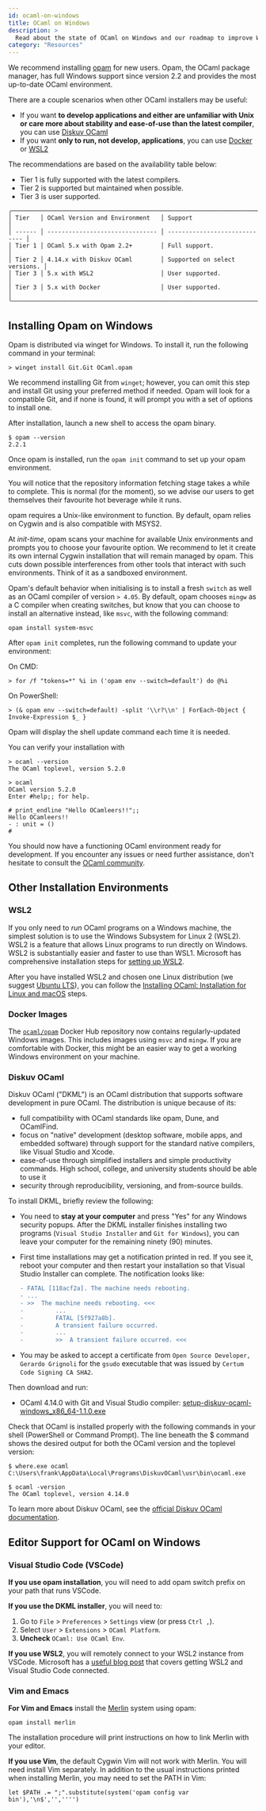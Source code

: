 ```yaml
---
id: ocaml-on-windows
title: OCaml on Windows
description: >
  Read about the state of OCaml on Windows and our roadmap to improve Windows support.
category: "Resources"
---
```


We recommend installing [opam](https://opam.ocaml.org/) for new users. Opam, the OCaml package manager, has full Windows support since version 2.2 and provides the most up-to-date OCaml environment.

There are a couple scenarios when other OCaml installers may be useful:

* If you want **to develop applications and either are unfamiliar with Unix or care more about stability and ease-of-use than the latest compiler**, you can use [Diskuv OCaml](#diskuv-ocaml)
* If you want **only to run, not develop, applications**, you can use [Docker](#docker-images) or [WSL2](#wsl2)

The recommendations are based on the availability table below:

* Tier 1 is fully supported with the latest compilers.
* Tier 2 is supported but maintained when possible.
* Tier 3 is user supported.

```
╭──────────────────────────────────────────────────────────────────────────╮
│ Tier   │ OCaml Version and Environment   │ Support                       │
│ ------ │ ------------------------------- │ ----------------------------- │
│ Tier 1 │ OCaml 5.x with Opam 2.2+        │ Full support.                 │
│ Tier 2 │ 4.14.x with Diskuv OCaml        │ Supported on select versions. │
│ Tier 3 │ 5.x with WSL2                   │ User supported.               │
│ Tier 3 │ 5.x with Docker                 │ User supported.               │
╰──────────────────────────────────────────────────────────────────────────╯
```

## Installing Opam on Windows

Opam is distributed via winget for Windows. To install it, run the following command in your terminal:

```shell-session
> winget install Git.Git OCaml.opam
```

We recommend installing Git from `winget`; however, you can omit this step and install Git using your preferred method if needed.
Opam will look for a compatible Git, and if none is found, it will prompt you with a set of options to install one.

After installation, launch a new shell to access the opam binary.

```shell-session
$ opam --version
2.2.1
```

Once opam is installed, run the `opam init` command to set up your opam environment.

You will notice that the repository information fetching stage takes a while to
complete. This is normal (for the moment), so we advise our users to get
themselves their favourite hot beverage while it runs.

opam requires a Unix-like environment to function. By default,
opam relies on Cygwin and is also compatible with MSYS2.

At *init-time*, opam scans your machine for available Unix environments and
prompts you to choose your favourite option. We recommend
to let it create its own internal Cygwin installation that will remain managed
by opam. This cuts down possible interferences from other tools
that interact with such environments. Think of it as a
sandboxed environment.

Opam's default behavior when initialising is to install a fresh `switch` as
well as an OCaml compiler of version `> 4.05`. By default, opam chooses `mingw` as
a C compiler when creating switches, but know that you can choose to install an
alternative instead, like `msvc`, with the following command:

```
opam install system-msvc
```

After `opam init` completes, run the following command to update your environment:

On CMD:

```
> for /f "tokens=*" %i in ('opam env --switch=default') do @%i
```

On PowerShell:

```
> (& opam env --switch=default) -split '\\r?\\n' | ForEach-Object { Invoke-Expression $_ }
```

Opam will display the shell update command each time it is needed.

You can verify your installation with

```
> ocaml --version
The OCaml toplevel, version 5.2.0

> ocaml
OCaml version 5.2.0
Enter #help;; for help.

# print_endline "Hello OCamleers!!";;
Hello OCamleers!!
- : unit = ()
#
```

You should now have a functioning OCaml environment ready for development. If you encounter any issues or need further assistance, don't hesitate to consult the [OCaml community](https://ocaml.org/community).

## Other Installation Environments

### WSL2

If you only need to *run* OCaml programs on a Windows machine, the simplest solution is to use the Windows Subsystem for Linux 2 (WSL2). WSL2 is a feature that allows Linux programs to run directly on Windows. WSL2 is substantially easier and faster to use than WSL1. Microsoft has comprehensive installation steps for [setting up WSL2](https://docs.microsoft.com/en-us/windows/wsl/install-win10).

After you have installed WSL2 and chosen one Linux distribution (we suggest [Ubuntu LTS](https://apps.microsoft.com/store/detail/ubuntu/9PDXGNCFSCZV?hl=en-us&gl=US)), you can follow the
[Installing OCaml: Installation for Linux and macOS](/docs/installing-ocaml) steps.

### Docker Images

The [`ocaml/opam`](https://hub.docker.com/r/ocaml/opam) Docker Hub repository
now contains regularly-updated Windows images. This includes images using
`msvc` and `mingw`. If you are comfortable with Docker, this might be an
easier way to get a working Windows environment on your machine.

### Diskuv OCaml

Diskuv OCaml ("DKML") is an OCaml distribution that supports software development in pure OCaml.
The distribution is unique because of its:

* full compatibility with OCaml standards like opam, Dune, and OCamlFind.
* focus on "native" development (desktop software, mobile apps, and embedded software) through support for the standard native compilers,
  like Visual Studio and Xcode.
* ease-of-use through simplified installers and simple productivity commands. High school, college, and university students should be
  able to use it
* security through reproducibility, versioning, and from-source builds.

To install DKML, briefly review the following:

* You need to **stay at your computer** and press "Yes" for any Windows security popups. After the DKML installer finishes installing two programs (`Visual Studio Installer`
  and `Git for Windows`), you can leave your computer for the remaining ninety (90) minutes.

* First time installations may get a notification printed in red. If you see it, reboot your computer and then restart your installation so that Visual Studio Installer can complete. The notification looks like:

  ```diff
  - FATAL [118acf2a]. The machine needs rebooting.
  - ...
  - >>  The machine needs rebooting. <<<
  -         ...
  -         FATAL [5f927a8b].
  -         A transient failure occurred.
  -         ...
  -         >>  A transient failure occurred. <<<
  ```

* You may be asked to accept a certificate from
  `Open Source Developer, Gerardo Grignoli` for the `gsudo` executable
  that was issued by
  `Certum Code Signing CA SHA2`.

Then download and run:

* OCaml 4.14.0 with Git and Visual Studio compiler: [setup-diskuv-ocaml-windows_x86_64-1.1.0.exe](https://github.com/diskuv/dkml-installer-ocaml/releases/download/v1.1.0_r2/setup-diskuv-ocaml-windows_x86_64-1.1.0.exe)

Check that OCaml is installed properly with the following commands in your shell (PowerShell or Command Prompt).
The line beneath the $ command shows the desired output for both the OCaml version and the toplevel version:

```console
$ where.exe ocaml
C:\Users\frank\AppData\Local\Programs\DiskuvOCaml\usr\bin\ocaml.exe

$ ocaml -version
The OCaml toplevel, version 4.14.0
```

To learn more about Diskuv OCaml, see the [official
Diskuv OCaml documentation](https://diskuv-ocaml.gitlab.io/distributions/dkml/#introduction).

## Editor Support for OCaml on Windows

### Visual Studio Code (VSCode)

**If you use opam installation**, you will need to add opam switch prefix on your path that runs VSCode.

**If you use the DKML installer**, you will need to:

1. Go to `File` > `Preferences` > `Settings` view (or press `Ctrl ,`).
2. Select `User` > `Extensions` > `OCaml Platform`.
3. **Uncheck** `OCaml: Use OCaml Env`.

**If you use WSL2**, you will remotely connect to your WSL2 instance from
VSCode. Microsoft has a [useful blog post](https://code.visualstudio.com/blogs/2019/09/03/wsl2)
that covers getting WSL2 and Visual Studio Code connected.

### Vim and Emacs

**For Vim and Emacs** install the [Merlin](https://github.com/ocaml/merlin)
system using opam:

```console
opam install merlin
```

The installation procedure will print instructions on how to link Merlin with
your editor.

**If you use Vim**, the default Cygwin Vim will not work with
Merlin. You will need install Vim separately. In addition to the usual
instructions printed when installing Merlin, you may need to set the PATH in
Vim:

```vim
let $PATH .= ";".substitute(system('opam config var bin'),'\n$','','''')
```
